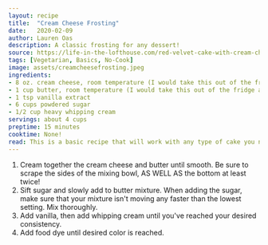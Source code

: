 ```yaml
---
layout: recipe
title:  "Cream Cheese Frosting"
date:   2020-02-09
author: Lauren Oas
description: A classic frosting for any dessert!
source: https://life-in-the-lofthouse.com/red-velvet-cake-with-cream-cheese-frosting/
tags: [Vegetarian, Basics, No-Cook]
image: assets/creamcheesefrosting.jpeg
ingredients:
- 8 oz. cream cheese, room temperature (I would take this out of the fridge at least 3 hours in advance)
- 1 cup butter, room temperature (I would take this out of the fridge at least 3 hours in advance)
- 1 tsp vanilla extract
- 6 cups powdered sugar
- 1/2 cup heavy whipping cream
servings: about 4 cups
preptime: 15 minutes
cooktime: None!
read: This is a basic recipe that will work with any type of cake you need to frost. Add the heavy cream carefully, for your desired consistency-I find that if you skip it entirely the frosting will be too thick for most purposes, but depending on the piping you plan, you may not need all of the heavy whipping cream. As with all white frostings, this dyes very well, but getting a very rich, dark color could require A LOT of dye. 
---
```

1. Cream together the cream cheese and butter until smooth. Be sure to scrape the sides of the mixing bowl, AS WELL AS the bottom at least twice! 
2. Sift sugar and slowly add to butter mixture. When adding the sugar, make sure that your mixture isn't moving any faster than the lowest setting. Mix thoroughly.
3. Add vanilla, then add whipping cream until you've reached your desired consistency. 
4. Add food dye until desired color is reached.